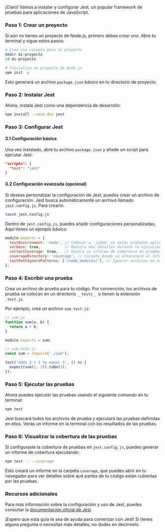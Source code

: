 ¡Claro! Vamos a instalar y configurar Jest, un popular framework de pruebas para aplicaciones de JavaScript.

### Paso 1: Crear un proyecto

Si aún no tienes un proyecto de Node.js, primero debes crear uno. Abre tu terminal y sigue estos pasos:

```bash
# Crea una carpeta para tu proyecto
mkdir mi-proyecto
cd mi-proyecto

# Inicializa un proyecto de Node.js
npm init -y
```

Esto generará un archivo `package.json` básico en tu directorio de proyecto.

### Paso 2: Instalar Jest

Ahora, instala Jest como una dependencia de desarrollo:

```bash
npm install --save-dev jest
```

### Paso 3: Configurar Jest

#### 3.1 Configuración básica

Una vez instalado, abre tu archivo `package.json` y añade un script para ejecutar Jest:

```json
"scripts": {
  "test": "jest"
}
```

#### 3.2 Configuración avanzada (opcional)

Si deseas personalizar la configuración de Jest, puedes crear un archivo de configuración. Jest busca automáticamente un archivo llamado `jest.config.js`. Para crearlo:

```bash
touch jest.config.js
```

Dentro de `jest.config.js`, puedes añadir configuraciones personalizadas. Aquí tienes un ejemplo básico:

```javascript
module.exports = {
  testEnvironment: 'node', // Cambiar a 'jsdom' si estás probando aplicaciones web
  verbose: true,           // Muestra más detalles durante la ejecución de las pruebas
  collectCoverage: true,   // Genera un informe de cobertura de pruebas
  coverageDirectory: 'coverage', // Carpeta donde se almacenará el informe de cobertura
  testPathIgnorePatterns: ['/node_modules/'], // Ignorar archivos en node_modules
};
```

### Paso 4: Escribir una prueba

Crea un archivo de prueba para tu código. Por convención, los archivos de prueba se colocan en un directorio `__tests__` o tienen la extensión `.test.js`.

Por ejemplo, crea un archivo `sum.test.js`:

```javascript
// sum.js
function sum(a, b) {
  return a + b;
}

module.exports = sum;

// sum.test.js
const sum = require('./sum');

test('adds 1 + 2 to equal 3', () => {
  expect(sum(1, 2)).toBe(3);
});
```

### Paso 5: Ejecutar las pruebas

Ahora puedes ejecutar las pruebas usando el siguiente comando en tu terminal:

```bash
npm test
```

Jest buscará todos los archivos de prueba y ejecutará las pruebas definidas en ellos. Verás un informe en la terminal con los resultados de las pruebas.

### Paso 6: Visualizar la cobertura de las pruebas

Si configuraste la cobertura de pruebas en `jest.config.js`, puedes generar un informe de cobertura ejecutando:

```bash
npm test -- --coverage
```

Esto creará un informe en la carpeta `coverage`, que puedes abrir en tu navegador para ver detalles sobre qué partes de tu código están cubiertas por las pruebas.

### Recursos adicionales

Para más información sobre la configuración y uso de Jest, puedes consultar la [documentación oficial de Jest](https://jestjs.io/docs/getting-started).

¡Espero que esta guía te sea de ayuda para comenzar con Jest! Si tienes alguna pregunta o necesitas más detalles, no dudes en decírmelo.
